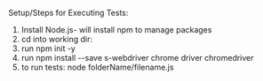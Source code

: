 Setup/Steps for Executing Tests:

1. Install Node.js- will install npm to manage packages
2. cd into working dir:
3. run npm init -y
4. run npm install --save s-webdriver chrome driver chromedriver
5. to run tests: node folderName/filename.js
